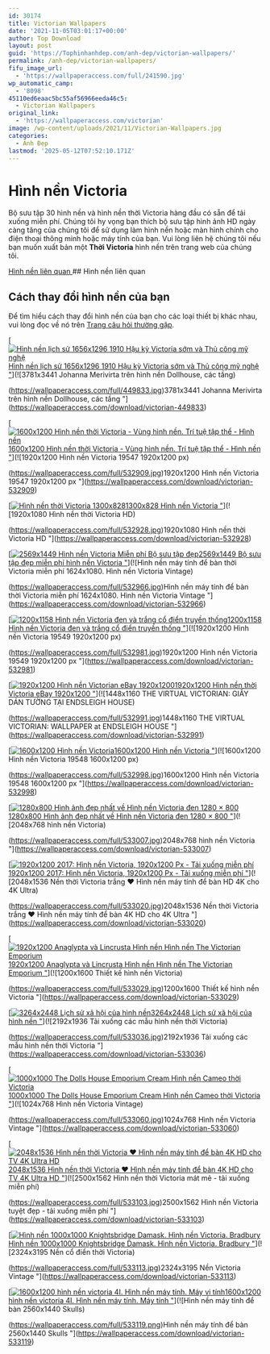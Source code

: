 ```yaml
---
id: 30174
title: Victorian Wallpapers
date: '2021-11-05T03:01:17+00:00'
author: Top Download
layout: post
guid: 'https://Tophinhanhdep.com/anh-dep/victorian-wallpapers/'
permalink: /anh-dep/victorian-wallpapers/
fifu_image_url:
  - 'https://wallpaperaccess.com/full/241590.jpg'
wp_automatic_camp:
  - '8098'
45110ed6eaac5bc55af56966eeda46c5:
  - Victorian Wallpapers
original_link:
  - 'https://wallpaperaccess.com/victorian'
image: /wp-content/uploads/2021/11/Victorian-Wallpapers.jpg
categories:
  - Ảnh Đẹp
lastmod: '2025-05-12T07:52:10.171Z'
---
```

# Hình nền Victoria

Bộ sưu tập 30 hình nền và hình nền thời Victoria hàng đầu có sẵn để tải xuống miễn phí. Chúng tôi hy vọng bạn thích bộ sưu tập hình ảnh HD ngày càng tăng của chúng tôi để sử dụng làm hình nền hoặc màn hình chính cho điện thoại thông minh hoặc máy tính của bạn. Vui lòng liên hệ chúng tôi nếu bạn muốn xuất bản một **Thời Victoria** hình nền trên trang web của chúng tôi.

[Hình nền liên quan ](#related) ## Hình nền liên quan

## Cách thay đổi hình nền của bạn

Để tìm hiểu cách thay đổi hình nền của bạn cho các loại thiết bị khác nhau, vui lòng đọc về nó trên [Trang câu hỏi thường gặp](https://tophinhanhdep.com/faq/).

  
[[![Hình nền lịch sử 1656x1296 1910 Hậu kỳ Victoria sớm và Thủ công mỹ nghệ](https://wallpaperaccess.com/full/241590.jpg)Hình nền lịch sử 1656x1296 1910 Hậu kỳ Victoria sớm và Thủ công mỹ nghệ "](https://wallpaperaccess.com/download/victorian-241590)](![3781x3441 Johanna Merivirta trên hình nền Dollhouse, các tầng)

(https://wallpaperaccess.com/full/449833.jpg)3781x3441 Johanna Merivirta trên hình nền Dollhouse, các tầng "](https://wallpaperaccess.com/download/victorian-449833)

[[![1600x1200 Hình nền thời Victoria - Vùng hình nền.  Trí tuệ tập thể - Hình nền](https://wallpaperaccess.com/full/532908.jpg)1600x1200 Hình nền thời Victoria - Vùng hình nền. Trí tuệ tập thể - Hình nền "](https://wallpaperaccess.com/download/victorian-532908)](![1920x1200 Hình nền Victoria 19547 1920x1200 px)

(https://wallpaperaccess.com/full/532909.jpg)1920x1200 Hình nền Victoria 19547 1920x1200 px "](https://wallpaperaccess.com/download/victorian-532909)

[[![Hình nền thời Victoria 1300x828](https://wallpaperaccess.com/full/532922.jpg)1300x828 Hình nền Victoria "](https://wallpaperaccess.com/download/victorian-532922)](![1920x1080 Hình nền thời Victoria HD)

(https://wallpaperaccess.com/full/532928.jpg)1920x1080 Hình nền thời Victoria HD "](https://wallpaperaccess.com/download/victorian-532928)

[[![2569x1449 Hình nền Victoria Miễn phí Bộ sưu tập đẹp](https://wallpaperaccess.com/full/532932.jpg)2569x1449 Bộ sưu tập đẹp miễn phí hình nền Victoria "](https://wallpaperaccess.com/download/victorian-532932)](![Hình nền máy tính để bàn thời Victoria miễn phí 1624x1080.  Hình nền Victoria Vintage)

(https://wallpaperaccess.com/full/532966.jpg)Hình nền máy tính để bàn thời Victoria miễn phí 1624x1080. Hình nền Victoria Vintage "](https://wallpaperaccess.com/download/victorian-532966)

[[![1200x1158 Hình nền Victoria đen và trắng cổ điển truyền thống](https://wallpaperaccess.com/full/532972.jpg)1200x1158 Hình nền Victoria đen và trắng cổ điển truyền thống "](https://wallpaperaccess.com/download/victorian-532972)](![1920x1200 Hình nền Victoria 19549 1920x1200 px)

(https://wallpaperaccess.com/full/532981.jpg)1920x1200 Hình nền Victoria 19549 1920x1200 px "](https://wallpaperaccess.com/download/victorian-532981)

[[![1920x1200 Hình nền Victorian eBay 1920x1200](https://wallpaperaccess.com/full/532988.jpg)1920x1200 Hình nền thời Victoria eBay 1920x1200 "](https://wallpaperaccess.com/download/victorian-532988)](![1448x1160 THE VIRTUAL VICTORIAN: GIẤY DÁN TƯỜNG TẠI ENDSLEIGH HOUSE)

(https://wallpaperaccess.com/full/532991.jpg)1448x1160 THE VIRTUAL VICTORIAN: WALLPAPER at ENDSLEIGH HOUSE "](https://wallpaperaccess.com/download/victorian-532991)

[[![1600x1200 Hình nền Victoria](https://wallpaperaccess.com/full/532994.jpg)1600x1200 Hình nền Victoria "](https://wallpaperaccess.com/download/victorian-532994)](![1600x1200 Hình nền Victoria 19548 1600x1200 px)

(https://wallpaperaccess.com/full/532998.jpg)1600x1200 Hình nền Victoria 19548 1600x1200 px "](https://wallpaperaccess.com/download/victorian-532998)

[[![1280x800 Hình ảnh đẹp nhất về Hình nền Victoria đen 1280 × 800](https://wallpaperaccess.com/full/533002.jpg)1280x800 Hình ảnh đẹp nhất về Hình nền Victoria đen 1280 × 800 "](https://wallpaperaccess.com/download/victorian-533002)](![2048x768 hình nền Victoria)

(https://wallpaperaccess.com/full/533007.jpg)2048x768 hình nền Victoria "](https://wallpaperaccess.com/download/victorian-533007)

[[![1920x1200 2017: Hình nền Victoria, 1920x1200 Px - Tải xuống miễn phí](https://wallpaperaccess.com/full/533015.jpg)1920x1200 2017: Hình nền Victoria, 1920x1200 Px - Tải xuống miễn phí "](https://wallpaperaccess.com/download/victorian-533015)](![2048x1536 Nền thời Victoria trắng ❤ Hình nền máy tính để bàn HD 4K cho 4K Ultra)

(https://wallpaperaccess.com/full/533020.jpg)2048x1536 Nền thời Victoria trắng ❤ Hình nền máy tính để bàn 4K HD cho 4K Ultra "](https://wallpaperaccess.com/download/victorian-533020)

[[![1920x1200 Anaglypta và Lincrusta Hình nền Hình nền The Victorian Emporium](https://wallpaperaccess.com/full/533025.jpg)1920x1200 Anaglypta và Lincrusta Hình nền Hình nền The Victorian Emporium "](https://wallpaperaccess.com/download/victorian-533025)](![1200x1600 Thiết kế hình nền Victoria)

(https://wallpaperaccess.com/full/533029.jpg)1200x1600 Thiết kế hình nền Victoria "](https://wallpaperaccess.com/download/victorian-533029)

[[![3264x2448 Lịch sử xã hội của hình nền](https://wallpaperaccess.com/full/533032.jpg)3264x2448 Lịch sử xã hội của hình nền "](https://wallpaperaccess.com/download/victorian-533032)](![2192x1936 Tải xuống các mẫu hình nền thời Victoria)

(https://wallpaperaccess.com/full/533036.jpg)2192x1936 Tải xuống các mẫu hình nền thời Victoria "](https://wallpaperaccess.com/download/victorian-533036)

[[![1000x1000 The Dolls House Emporium Cream Hình nền Cameo thời Victoria](https://wallpaperaccess.com/full/533044.jpg)1000x1000 The Dolls House Emporium Cream Hình nền Cameo thời Victoria "](https://wallpaperaccess.com/download/victorian-533044)](![1024x768 Hình nền Victoria Vintage)

(https://wallpaperaccess.com/full/533060.jpg)1024x768 Hình nền Victoria Vintage "](https://wallpaperaccess.com/download/victorian-533060)

[[![2048x1536 Hình nền thời Victoria ❤ Hình nền máy tính để bàn 4K HD cho TV 4K Ultra HD](https://wallpaperaccess.com/full/533067.jpg)2048x1536 Hình nền thời Victoria ❤ Hình nền máy tính để bàn 4K HD cho TV 4K Ultra HD "](https://wallpaperaccess.com/download/victorian-533067)](![2500x1562 Hình nền thời Victoria mát mẻ - tải xuống miễn phí)

(https://wallpaperaccess.com/full/533103.jpg)2500x1562 Hình nền Victoria tuyệt đẹp - tải xuống miễn phí "](https://wallpaperaccess.com/download/victorian-533103)

[[![Hình nền 1000x1000 Knightsbridge Damask.  Hình nền Victoria.  Bradbury](https://wallpaperaccess.com/full/533110.jpg)Hình nền 1000x1000 Knightsbridge Damask. Hình nền Victoria. Bradbury "](https://wallpaperaccess.com/download/victorian-533110)](![2324x3195 Nền cổ điển thời Victoria)

(https://wallpaperaccess.com/full/533113.jpg)2324x3195 Nền Victoria Vintage "](https://wallpaperaccess.com/download/victorian-533113)

[[![1600x1200 hình nền victoria 4I.  Hình nền máy tính.  Máy vi tính](https://wallpaperaccess.com/full/533116.jpg)1600x1200 hình nền victoria 4I. Hình nền máy tính. Máy tính "](https://wallpaperaccess.com/download/victorian-533116)](![Hình nền máy tính để bàn 2560x1440 Skulls)

(https://wallpaperaccess.com/full/533119.png)Hình nền máy tính để bàn 2560x1440 Skulls "](https://wallpaperaccess.com/download/victorian-533119)
